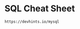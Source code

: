 # SQL Cheat Sheet

``` https://gist.github.com/bradtraversy/c831baaad44343cc945e76c2e30927b3 <BR>
https://devhints.io/mysql
```

